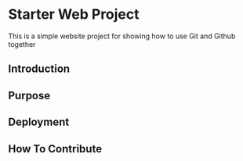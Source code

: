 # Starter Web Project
This is a simple website project for showing how to use Git and Github together

## Introduction

## Purpose

## Deployment 

## How To Contribute

